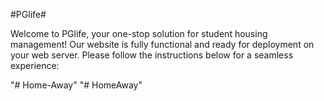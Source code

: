 #PGlife# 


Welcome to PGlife, your one-stop solution for student housing management! Our website is fully functional and ready for deployment on your web server. Please follow the instructions below for a seamless experience:

"# Home-Away" 
"# HomeAway" 
